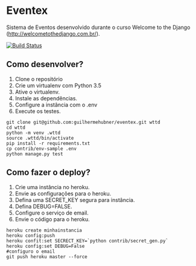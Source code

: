 # Eventex

Sistema de Eventos desenvolvido durante o curso Welcome to the Django (http://welcometothedjango.com.br/).

[![Build Status](https://travis-ci.org/guilhermehubner/eventex.svg?branch=master)](https://travis-ci.org/guilhermehubner/eventex)

## Como desenvolver?

1. Clone o repositório
2. Crie um virtualenv com Python 3.5
3. Ative o virtualenv.
4. Instale as dependências.
5. Configure a instância com o .env
6. Execute os testes.

```console
git clone git@github.com:guilhermehubner/eventex.git wttd
cd wttd
python -m venv .wttd
source .wttd/bin/activate
pip install -r requirements.txt
cp contrib/env-sample .env
python manage.py test
```

## Como fazer o deploy?

1. Crie uma instância no heroku.
2. Envie as configurações para o heroku.
3. Defina uma SECRET_KEY segura para instância.
4. Defina DEBUG=FALSE.
5. Configure o serviço de email.
6. Envie o código para o heroku.

```console
heroku create minhainstancia
heroku config:push
heroku confit:set SECRECT_KEY=`python contrib/secret_gen.py`
heroku config:set DEBUG=False
#configuro o email
git push heroku master --force
```